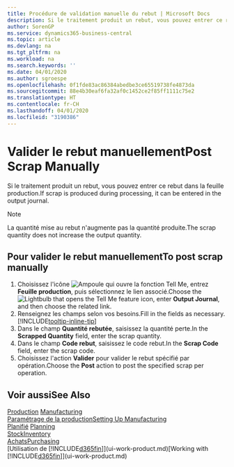 ```yaml
---
title: Procédure de validation manuelle du rebut | Microsoft Docs
description: Si le traitement produit un rebut, vous pouvez entrer ce rebut dans la feuille production. Remarquez que la quantité perte n'augmente pas la quantité produite.
author: SorenGP
ms.service: dynamics365-business-central
ms.topic: article
ms.devlang: na
ms.tgt_pltfrm: na
ms.workload: na
ms.search.keywords: ''
ms.date: 04/01/2020
ms.author: sgroespe
ms.openlocfilehash: 0f1fde83ac86384abedbe3ce65519738fe4873da
ms.sourcegitcommit: 88e4b30eaf6fa32af0c1452ce2f85ff1111c75e2
ms.translationtype: HT
ms.contentlocale: fr-CH
ms.lasthandoff: 04/01/2020
ms.locfileid: "3190386"
---
```

# <a name="post-scrap-manually"></a><span data-ttu-id="c14b6-104">Valider le rebut manuellement</span><span class="sxs-lookup"><span data-stu-id="c14b6-104">Post Scrap Manually</span></span>
<span data-ttu-id="c14b6-105">Si le traitement produit un rebut, vous pouvez entrer ce rebut dans la feuille production.</span><span class="sxs-lookup"><span data-stu-id="c14b6-105">If scrap is produced during processing, it can be entered in the output journal.</span></span> 

> [!NOTE]
> <span data-ttu-id="c14b6-106">La quantité mise au rebut n'augmente pas la quantité produite.</span><span class="sxs-lookup"><span data-stu-id="c14b6-106">The scrap quantity does not increase the output quantity.</span></span>  

## <a name="to-post-scrap-manually"></a><span data-ttu-id="c14b6-107">Pour valider le rebut manuellement</span><span class="sxs-lookup"><span data-stu-id="c14b6-107">To post scrap manually</span></span>  
1. <span data-ttu-id="c14b6-108">Choisissez l'icône ![Ampoule qui ouvre la fonction Tell Me](media/ui-search/search_small.png "Dites-moi ce que vous voulez faire"), entrez **Feuille production**, puis sélectionnez le lien associé.</span><span class="sxs-lookup"><span data-stu-id="c14b6-108">Choose the ![Lightbulb that opens the Tell Me feature](media/ui-search/search_small.png "Tell me what you want to do") icon, enter **Output Journal**, and then choose the related link.</span></span>  
2. <span data-ttu-id="c14b6-109">Renseignez les champs selon vos besoins.</span><span class="sxs-lookup"><span data-stu-id="c14b6-109">Fill in the fields as necessary.</span></span> [!INCLUDE[tooltip-inline-tip](includes/tooltip-inline-tip_md.md)]  
3. <span data-ttu-id="c14b6-110">Dans le champ **Quantité rebutée**, saisissez la quantité perte.</span><span class="sxs-lookup"><span data-stu-id="c14b6-110">In the **Scrapped Quantity** field, enter the scrap quantity.</span></span>  
4. <span data-ttu-id="c14b6-111">Dans le champ **Code rebut**, saisissez le code rebut.</span><span class="sxs-lookup"><span data-stu-id="c14b6-111">In the **Scrap Code** field, enter the scrap code.</span></span>  
5. <span data-ttu-id="c14b6-112">Choisissez l'action **Valider** pour valider le rebut spécifié par opération.</span><span class="sxs-lookup"><span data-stu-id="c14b6-112">Choose the **Post** action to post the specified scrap per operation.</span></span>  

## <a name="see-also"></a><span data-ttu-id="c14b6-113">Voir aussi</span><span class="sxs-lookup"><span data-stu-id="c14b6-113">See Also</span></span>  
<span data-ttu-id="c14b6-114">[Production](production-manage-manufacturing.md)  </span><span class="sxs-lookup"><span data-stu-id="c14b6-114">[Manufacturing](production-manage-manufacturing.md)  </span></span>  
[<span data-ttu-id="c14b6-115">Paramétrage de la production</span><span class="sxs-lookup"><span data-stu-id="c14b6-115">Setting Up Manufacturing</span></span>](production-configure-production-processes.md)  
<span data-ttu-id="c14b6-116">[Planifié](production-planning.md)    </span><span class="sxs-lookup"><span data-stu-id="c14b6-116">[Planning](production-planning.md)    </span></span>  
[<span data-ttu-id="c14b6-117">Stock</span><span class="sxs-lookup"><span data-stu-id="c14b6-117">Inventory</span></span>](inventory-manage-inventory.md)  
[<span data-ttu-id="c14b6-118">Achats</span><span class="sxs-lookup"><span data-stu-id="c14b6-118">Purchasing</span></span>](purchasing-manage-purchasing.md)  
<span data-ttu-id="c14b6-119">[Utilisation de [!INCLUDE[d365fin](includes/d365fin_md.md)]](ui-work-product.md)</span><span class="sxs-lookup"><span data-stu-id="c14b6-119">[Working with [!INCLUDE[d365fin](includes/d365fin_md.md)]](ui-work-product.md)</span></span>
